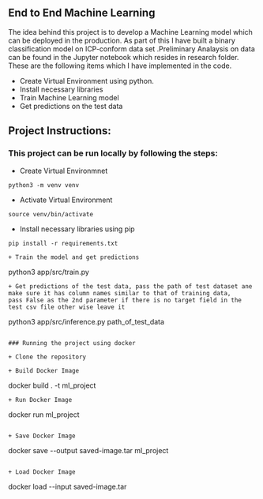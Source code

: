 ## End to End Machine Learning

The idea behind this project is to develop a Machine Learning model which can be deployed in the production. As part of this I have built a binary classification model on ICP-conform data set .Preliminary Analaysis on data can be found in the Jupyter notebook which resides in research folder.
These are the following items which I have implemented in the code.
+ Create Virtual Environment using python.
+ Install necessary libraries 
+ Train Machine Learning model
+ Get predictions on the test data 

## Project Instructions:

### This project can be run locally by following the steps:

+ Create Virtual Environmnet
```
python3 -m venv venv
```
+ Activate Virtual Environment

```
source venv/bin/activate
```
+ Install necessary libraries using pip

```
pip install -r requirements.txt 
```
```
+ Train the model and get predictions
```
python3  app/src/train.py
```
+ Get predictions of the test data, pass the path of test dataset ane make sure it has column names similar to that of training data,
pass False as the 2nd parameter if there is no target field in the test csv file other wise leave it 
```
python3  app/src/inference.py path_of_test_data 
```

### Running the project using docker  

+ Clone the repository 

+ Build Docker Image
```
docker build . -t ml_project
```
+ Run Docker Image
```
docker run  ml_project
```

+ Save Docker Image
```
docker save --output saved-image.tar ml_project
```

+ Load Docker Image
```
docker load --input saved-image.tar
```
